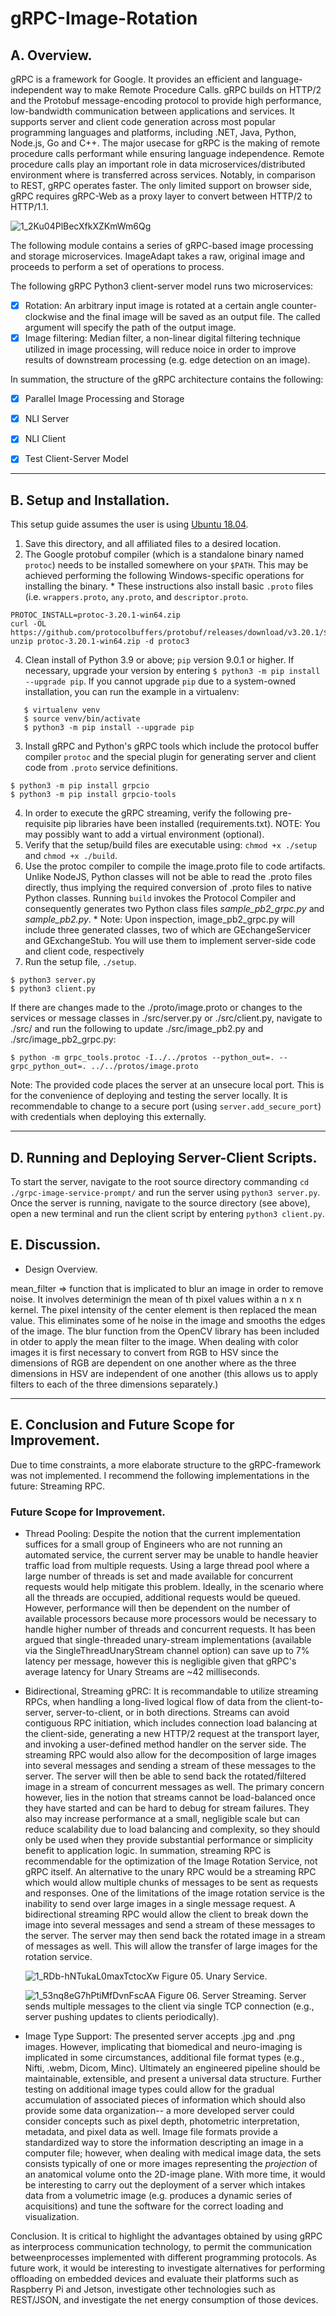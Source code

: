 # gRPC-Image-Rotation

## A. Overview.
gRPC is a framework for Google. It provides an efficient and language-independent way to make Remote Procedure Calls. gRPC builds on HTTP/2 and the Protobuf message-encoding protocol to provide high performance, low-bandwidth communication between applications and services. It supports server and client code generation across most popular programming languages and platforms, including .NET, Java, Python, Node.js, Go and C++. The major usecase for gRPC is the making of remote procedure calls performant while ensuring language independence. Remote procedure calls play an important role in data microservices/distributed environment where is transferred across services. Notably, in comparison to REST, gRPC operates faster. The only limited support on browser side, gRPC requires gRPC-Web as a proxy layer to convert between HTTP/2 to HTTP/1.1.

![1_2Ku04PlBecXfkXZKmWm6Qg](https://user-images.githubusercontent.com/62684338/169071946-c89fe98e-d3dd-4d3e-80c9-aff10daef717.png)

The following module contains a series of gRPC-based image processing and storage microservices. ImageAdapt takes a raw, original image and proceeds to perform a set of operations to process. 
 
 The following gRPC Python3 client-server model runs two microservices:
- [x] Rotation: An arbitrary input image is rotated at a certain angle counter-clockwise and the final image will be saved as an output file. The called argument will specify the path of the output image. 
- [x] Image filtering: Median filter, a non-linear digital filtering technique utilized in image processing, will reduce noice in order to  improve results of             downstream processing (e.g. edge detection on an image). 

In summation, the structure of the gRPC architecture contains the following:
- [x] Parallel Image Processing and Storage
- [x] NLI Server 
- [x] NLI Client
- [x] Test Client-Server Model


**********************

## B. Setup and Installation. 
This setup guide assumes the user is using <ins>Ubuntu 18.04</ins>. 
 1. Save this directory, and all affiliated files to a desired location.
 2. The Google protobuf compiler (which is a standalone binary named ```protoc```) needs to be installed somewhere on your ```$PATH```. This may be achieved  performing the following Windows-specific operations for installing the binary. * These instructions also install basic ```.proto``` files (i.e. ```wrappers.proto```, ```any.proto```, and ```descriptor.proto```. 
 ```
PROTOC_INSTALL=protoc-3.20.1-win64.zip
curl -OL https://github.com/protocolbuffers/protobuf/releases/download/v3.20.1/$PROTOC_INSTALL
unzip protoc-3.20.1-win64.zip -d protoc3
 ```
 4. Clean install of Python 3.9 or above; ```pip``` version 9.0.1 or higher. If necessary, upgrade your version by entering 
```$ python3 -m pip install --upgrade pip```. If you cannot upgrade ```pip``` due to a system-owned installation, you can run the example in a virtualenv:
```$ python3 -m pip install virtualenv
   $ virtualenv venv
   $ source venv/bin/activate
   $ python3 -m pip install --upgrade pip
```
 3. Install gRPC and Python's gRPC tools which include the protocol buffer compiler ```protoc``` and the special plugin for generating server and client code from ```.proto``` service definitions.
```
$ python3 -m pip install grpcio
$ python3 -m pip install grpcio-tools
```
 4. In order to execute the gRPC streaming, verify the following pre-requisite pip libraries have been installed (requirements.txt). NOTE: You may possibly want to add a virtual environment (optional). 
 5. Verify that the setup/build files are executable using: ```chmod +x ./setup``` and ```chmod +x ./build```.
 6. Use the protoc compiler to compile the image.proto file to code artifacts. Unlike NodeJS, Python classes will not be able to read the .proto files directly, thus implying the required conversion of .proto files to native Python classes. Running `build` invokes the Protocol Compiler and consequently generates two Python class files *sample_pb2_grpc.py* and *sample_pb2.py*. * Note: Upon inspection, image_pb2_grpc.py will include three generated classes, two of which are GEchangeServicer and GExchangeStub. You will use them to implement server-side code and client code, respectively
 7. Run the setup file, ```./setup```. 
```
$ python3 server.py
$ python3 client.py
```
If there are changes made to the ./proto/image.proto or changes to the services or message classes in ./src/server.py or ./src/client.py, navigate to ./src/ and run the following to update ./src/image_pb2.py and ./src/image_pb2_grpc.py:
```
$ python -m grpc_tools.protoc -I../../protos --python_out=. --grpc_python_out=. ../../protos/image.proto
```

Note: The provided code places the server at an unsecure local port. This is for the convenience of deploying and testing the server locally. It is recommendable to change to a secure port (using ```server.add_secure_port```) with credentials when deploying this externally.

**********************

 ## D. Running and Deploying Server-Client Scripts. 
 To start the server, navigate to the root source directory commanding ```cd ./grpc-image-service-prompt/``` and run the server using ```python3 server.py```. Once the server is running, navigate to the source directory (see above), open a new terminal and run the client script by entering ```python3 client.py```.
 
 
  
 ## E. Discussion.
* Design Overview.

mean_filter => function that is implicated to blur an image in order to remove noise. It involves determinign the mean of th pixel values within a n x n kernel. The pixel intensity of the center element is then replaced the mean value. This eliminates some of he noise in the image and smooths the edges of the image. The blur function from the OpenCV library has been included in otder to apply the mean filter to the image. When dealing with color images it is first necessary to convert from RGB to HSV since the dimensions of RGB are dependent on one another where as the three dimensions in HSV are independent of one another (this allows us to apply filters to each of the three dimensions separately.)



**********************   
 
 ## E. Conclusion and Future Scope for Improvement.
 
Due to time constraints, a more elaborate structure to the gRPC-framework was not implemented. I recommend the following implementations in the future:
Streaming RPC.

### Future Scope for Improvement.
* Thread Pooling: Despite the notion that the current implementation suffices for a small group of Engineers who are not running an automated service, the current server may be unable to handle heavier traffic load from multiple requests. Using a large thread pool where a large number of threads is set and made available for concurrent requests would help mitigate this problem. Ideally, in the scenario where all the threads are occupied, additional requests would be queued. However, performance will then be dependent on the number of available processors because more processors would be necessary to handle higher number of threads and concurrent requests. It has been argued that single-threaded unary-stream implementations (available via the SingleThreadUnaryStream channel option) can save up to 7% latency per message, however this is negligible given that gRPC's average latency for Unary Streams are ~42 milliseconds.
* Bidirectional, Streaming gPRC:   It is recommandable to utilize streaming RPCs, when handling a long-lived logical flow of data from the client-to-server, server-to-client, or in both directions. Streams can avoid contiguous RPC initiation, which includes connection load balancing at the client-side, generating a new HTTP/2 request at the transport layer, and invoking a user-defined method handler on the server side. The streaming RPC would also allow for the decomposition of large images into several messages and sending a stream of these messages to the server. The server will then be able to send back the rotated/filtered image in a stream of concurrent messages as well. The primary concern however, lies in the notion that streams cannot be load-balanced once they have started and can be hard to debug for stream failures. They also may increase performance at a small, negligible scale but can reduce scalability due to load balancing and complexity, so they should only be used when they provide substantial performance or simplicity benefit to application logic. In summation, streaming RPC is recommendable for the optimization of the Image Rotation Service, not gRPC itself. An alternative to the unary RPC would be a streaming RPC which would allow multiple chunks of messages to be sent as requests and responses. One of the limitations of the image rotation service is the inability to send over large images in a single message request. A bidirectional streaming RPC would allow the client to break down the image into several messages and send a stream of these messages to the server. The server may then send back the rotated image in a stream of messages as well. This will allow the transfer of large images for the rotation service.

  ![1_RDb-hNTukaL0maxTctocXw](https://user-images.githubusercontent.com/62684338/169076270-760cede7-af5e-412c-9e35-64dd91005076.png)     Figure 05. Unary Service. 
  
  ![1_53nq8eG7hPtiMfDvnFscAA](https://user-images.githubusercontent.com/62684338/169076673-2a879bb6-12a3-4e33-b5ac-7ac37a1ac632.png)     Figure 06. Server Streaming. Server sends multiple messages to the client via single TCP connection (e.g., server pushing updates to clients periodically).
  
  
* Image Type Support: The presented server accepts .jpg and .png images. However, implicating that biomedical and neuro-imaging is implicated in some circumstances, additional file format types (e.g., Nifti, .webm, Dicom, Minc). Ultimately an engineered pipeline should be maintainable, extensible, and present a universal data structure. Further testing on additional image types could allow for the gradual accumulation of associated pieces of information which should also provide some data organization-- a more developed server could consider concepts such as pixel depth, photometric interpretation, metadata, and pixel data as well. Image file formats provide a standardized way to store the information descripting an image in a computer file; however, when dealing with medical image data, the sets consists typically of one or more images representing the *projection* of an anatomical volume onto the 2D-image plane. With more time, it would be interesting to carry out the deployment of a server which intakes data from a volumetric image (e.g. produces a dynamic series of acquisitions) and tune the software for the correct loading and visualization.


Conclusion.
It is critical to highlight the advantages obtained by using gRPC as interprocess communication technology, to permit the communication betweenprocesses implemented with different programming protocols. As future work, it would be interesting to investigate alternatives for performing offloading on embedded devices and evaluate their platforms such as Raspberry Pi and Jetson, investigate other technologies such as REST/JSON, and investigate the net energy consumption of those devices.


